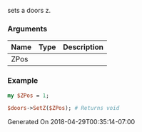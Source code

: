 sets a doors z.
### Arguments
**Name**|**Type**|**Description**
:---|:---|:---
ZPos||

### Example

```perl
my $ZPos = 1;

$doors->SetZ($ZPos); # Returns void
```


Generated On 2018-04-29T00:35:14-07:00